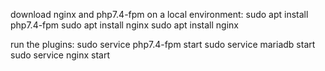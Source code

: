 download nginx and php7.4-fpm on a local environment:
sudo apt install php7.4-fpm
sudo apt install nginx
sudo apt install nginx

run the plugins:
sudo service php7.4-fpm start
sudo service mariadb start
sudo service nginx start
